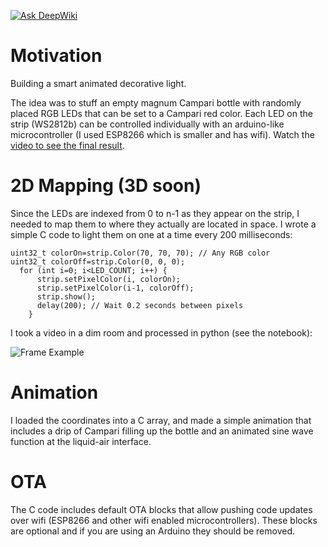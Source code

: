 [![Ask DeepWiki](https://deepwiki.com/badge.svg)](https://deepwiki.com/yaacoo/MappedNeopixelAnimatedLight)

# Motivation
Building a smart animated decorative light. 

The idea was to stuff an empty magnum Campari bottle with randomly placed RGB LEDs that can be set to a Campari red color. Each LED on the strip (WS2812b) can be controlled individually with an arduino-like microcontroller (I used ESP8266 which is smaller and has wifi). 
Watch the [video to see the final result](https://github.com/orr161/MappedNeopixelAnimatedLight/raw/main/exampleCampariLight.mp4).


# 2D Mapping (3D soon)
Since the LEDs are indexed from 0 to n-1 as they appear on the strip, I needed to map them to where they actually are located in space. I wrote a simple C code to light them on one at a time every 200 milliseconds:

```
uint32_t colorOn=strip.Color(70, 70, 70); // Any RGB color
uint32_t colorOff=strip.Color(0, 0, 0);
  for (int i=0; i<LED_COUNT; i++) {
      strip.setPixelColor(i, colorOn);
      strip.setPixelColor(i-1, colorOff);
      strip.show();
      delay(200); // Wait 0.2 seconds between pixels
    }
```

I took a video in a dim room and processed in python (see  the notebook):

![Frame Example](https://raw.githubusercontent.com/orr161/MappedNeopixelAnimatedLight/main/Mapping.png)

# Animation
I loaded the coordinates into a C array, and made a simple animation that includes a drip of Campari filling up the bottle and an animated sine wave function at the liquid-air interface. 

# OTA 
The C code includes default OTA blocks that allow pushing code updates over wifi (ESP8266 and other wifi enabled microcontrollers). These blocks are optional and if you are using an Arduino they should be removed. 
